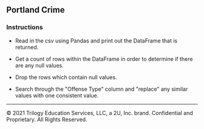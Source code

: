 ## Portland Crime

### Instructions

* Read in the csv using Pandas and print out the DataFrame that is returned.

* Get a count of rows within the DataFrame in order to determine if there are any null values.

* Drop the rows which contain null values.

* Search through the "Offense Type" column and "replace" any similar values with one consistent value.

---

© 2021 Trilogy Education Services, LLC, a 2U, Inc. brand.  Confidential and Proprietary.  All Rights Reserved.